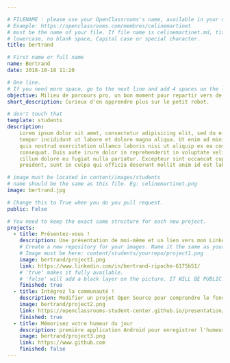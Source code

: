 ```yaml
---

# FILENAME : please use your OpenClassrooms's name, available in your url.
# Example: https://openclassrooms.com/membres/celinemartinet
# must be the name of your file. If file name is celinemartinet.md, title is celinemartinet.
# lowercase, no blank space, Capital case or special character.
title: bertrand

# First name or full name
name: Bertrand
date: 2018-10-18 11:20

# One line.
# If you need more space, go to the next line and add 4 spaces on the left, as in 'description'.
objective: Milieu de parcours pro, un bon moment pour repartir vers de nouveaux horizons et sur de nouvelles bases (binaires en l'occurrence)
short_description: Curieux d'en apprendre plus sur le petit robot.

# don't touch that
template: students
description:
    Lorem ipsum dolor sit amet, consectetur adipisicing elit, sed do eiusmod
    tempor incididunt ut labore et dolore magna aliqua. Ut enim ad minim veniam,
    quis nostrud exercitation ullamco laboris nisi ut aliquip ex ea commodo
    consequat. Duis aute irure dolor in reprehenderit in voluptate velit esse
    cillum dolore eu fugiat nulla pariatur. Excepteur sint occaecat cupidatat non
    proident, sunt in culpa qui officia deserunt mollit anim id est laborum.

# image must be located in content/images/students
# name should be the same as this file. Eg: celinemartinet.png
image: bertrand.jpg

# Change this to True when you do you pull request.
public: False

# You need to keep the exact same structure for each new project.
projects:
  - title: Présentez-vous !
    description: Une présentation de moi-même et un lien vers mon LinkedIn.
    # Create a new repository for your images. Name it the same as your nickname and profile picture.
    # Image must be here: content/students/yourrepo/project1.png
    image: bertrand/project1.png
    link: https://www.linkedin.com/in/bertrand-ripoche-6175b51/
    # 'true' makes it fully available.
    # 'false' will add a black layer on the picture. IT WILL BE PUBLIC!
    finished: true
  - title: Intégrez la communauté !
    description: Modifier un projet Open Source pour comprendre le fonctionnement de Git, de Github et des pull requests. 
    image: bertrand/project2.png
    link: https://openclassrooms-student-center.github.io/presentation/students/bertrand.html
    finished: true
  - title: Mémorisez votre humeur du jour
    description: première application Android pour enregistrer l'humeur du moment
    image: bertrand/project3.png
    link: https://www.github.com
    finished: false
---
```

